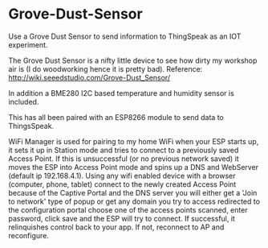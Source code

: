 # Grove-Dust-Sensor
Use a Grove Dust Sensor to send information to ThingSpeak as an IOT experiment.

The Grove Dust Sensor is a nifty little device to see how dirty my workshop air is (I do woodworking hence it is pretty bad).
Reference:  http://wiki.seeedstudio.com/Grove-Dust_Sensor/

In addition a BME280 I2C based temperature and humidity sensor is included.

This has all been paired with an ESP8266 module to send data to ThingsSpeak.

WiFi Manager is used for pairing to my home WiFi when your ESP starts up, it sets it up in Station mode and tries to connect
to a previously saved Access Point. If this is unsuccessful (or no previous network saved) it moves the ESP into Access Point
mode and spins up a DNS and WebServer (default ip 192.168.4.1).
Using any wifi enabled device with a browser (computer, phone, tablet) connect to the newly created Access Point
because of the Captive Portal and the DNS server you will either get a 'Join to network' type of popup or get 
any domain you try to access redirected to the configuration portal choose one of the access points scanned, enter password, 
click save and the ESP will try to connect. If successful, it relinquishes control back to your app. 
If not, reconnect to AP and reconfigure.

